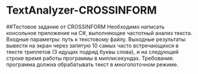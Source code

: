 
# TextAnalyzer-CROSSINFORM

##Тестовое задание от CROSSINFORM
Необходимо написать консольное приложение на C#, выполняющее частотный анализ текста.
Входные параметры: путь к текстовому файлу.
Выходные результаты: вывести на экран через запятую 10 самых часто встречающихся в тексте триплетов (3 идущих подряд буквы слова), и на следующей строке время работы программы в миллисекундах.
Требования: программа должна обрабатывать текст в многопоточном режиме.


